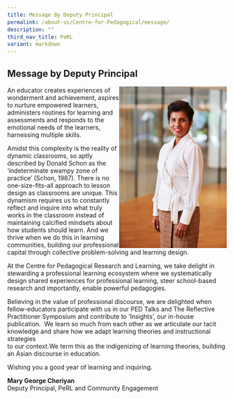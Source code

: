 ```yaml
---
title: Message By Deputy Principal
permalink: /about-us/Centre-for-Pedagogical/message/
description: ""
third_nav_title: PeRL
variant: markdown
---
```

## Message by Deputy Principal

<img src="/images/MGC_corp.jpg" style="width:49%" align="right">

An educator creates experiences of wonderment and achievement, aspires to nurture empowered learners, administers routines for learning and assessments and responds to the emotional needs of the learners, harnessing multiple skills.

Amidst this complexity is the reality of dynamic classrooms, so aptly described by Donald Schon as the ‘indeterminate swampy zone of practice’ (Schon, 1987). There is no one-size-fits-all approach to lesson design as classrooms are unique. This dynamism requires us to constantly reflect and inquire into what truly works in the classroom instead of maintaining calcified mindsets about how students should learn. And we thrive when we do this in learning communities, building our professional capital through collective problem-solving and learning design.  

At the Centre for Pedagogical Research and Learning, we take delight in stewarding a professional learning ecosystem where we systematically design shared experiences for professional learning, steer school-based research and importantly, enable powerful pedagogies.

Believing in the value of professional discourse, we are delighted when fellow-educators participate with us in our PED Talks and The Reflective Practitioner Symposium&nbsp;and contribute to ‘Insights’, our in-house publication.&nbsp; We learn so much from each other as we articulate our tacit  
knowledge and&nbsp;share how&nbsp;we adapt learning theories and instructional strategies  
to our context.We term this as the indigenizing of&nbsp;learning theories, building an Asian discourse in education.

Wishing you a good year of learning and inquiring.

**Mary George Cheriyan**  
Deputy Principal, PeRL and Community Engagement